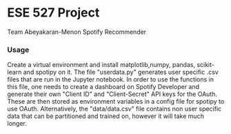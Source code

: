 # ESE 527 Project
Team Abeyakaran-Menon
Spotify Recommender

### Usage
Create a virtual environment and install matplotlib,numpy, pandas, scikit-learn and spotipy on it. The file "userdata.py" generates user specific .csv files that are run in the Jupyter notebook. In order to use the functions in this file, one needs to create a dashboard on Spotify Developer and generate their own "Client ID" and "Client-Secret" API keys for the OAuth. These are then stored as environment variables in a config file for spotipy to use OAuth. Alternatively, the "data/data.csv" file contains non user specific data that can be partitioned and trained on, however it will take much longer.  
